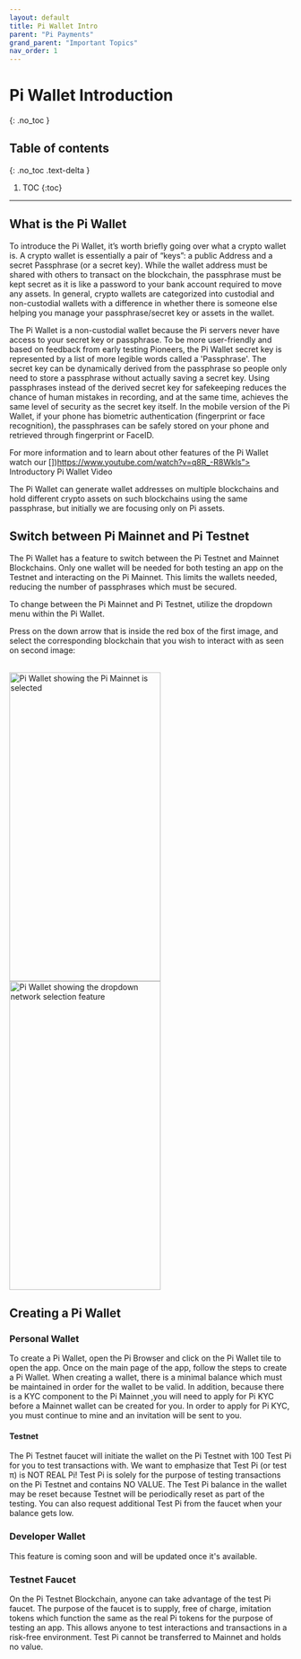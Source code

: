 ```yaml
---
layout: default
title: Pi Wallet Intro
parent: "Pi Payments"
grand_parent: "Important Topics"
nav_order: 1
---
```

# Pi Wallet Introduction
{: .no_toc }

## Table of contents
{: .no_toc .text-delta }

1. TOC
{:toc}

---

## What is the Pi Wallet
To introduce the Pi Wallet, it’s worth briefly going over what a crypto wallet is. A crypto wallet is essentially a pair of “keys”: a public Address and a secret Passphrase (or a secret key). While the wallet address must be shared with others to transact on the blockchain, the passphrase must be kept secret as it is like a password to your bank account required to move any assets. In general, crypto wallets are categorized into custodial and non-custodial wallets with a difference in whether there is someone else helping you manage your passphrase/secret key or assets in the wallet.

The Pi Wallet is a non-custodial wallet because the Pi servers never have access to your secret key or passphrase. To be more user-friendly and based on feedback from early testing Pioneers, the Pi Wallet secret key is represented by a list of more legible words called a 'Passphrase'.  The secret key can be dynamically derived from the passphrase so people only need to store a passphrase without actually saving a secret key. Using passphrases instead of the derived secret key for safekeeping reduces the chance of human mistakes in recording, and at the same time, achieves the same level of security as the secret key itself. In the mobile version of the Pi Wallet, if your phone has biometric authentication (fingerprint or face recognition), the passphrases can be safely stored on your phone and retrieved through fingerprint or FaceID.

For more information and to learn about other features of the Pi Wallet watch our [])https://www.youtube.com/watch?v=q8R_-R8Wkls”> Introductory Pi Wallet Video </a> 

The Pi Wallet can generate wallet addresses on multiple blockchains and hold different crypto assets on such blockchains using the same passphrase, but initially we are focusing only on Pi assets.

##  Switch between Pi Mainnet and Pi Testnet
The Pi Wallet has a feature to switch between the Pi Testnet and Mainnet Blockchains. Only one wallet will be needed for both testing an app on the Testnet and interacting on the Pi Mainnet. This limits the wallets needed, reducing the number of passphrases which must be secured.

To change between the Pi Mainnet and Pi Testnet, utilize the dropdown menu within the Pi Wallet.

Press on the down arrow that is inside the red box of the first image, and select the corresponding blockchain that you wish to interact with as seen on second image:

<br>
<img title="Pi Wallet Mainnet" alt="Pi Wallet showing the Pi Mainnet is selected" src="../../../../assets/images/mainnetWallet.png" style="width:270px;height:550px;"> <img title="Pi Wallet Network Selection" alt="Pi Wallet showing the dropdown network selection feature" src="../../../../assets/images/mainnet_v_testnet_wallet.png" style="width:270px;height:550px;">

## Creating a Pi Wallet
### Personal Wallet
To create a Pi Wallet, open the Pi Browser and click on the Pi Wallet tile to open the app. Once on the main page of the app, follow the steps to create a Pi Wallet. When creating a wallet, there is a minimal balance which must be maintained in order for the wallet to be valid. In addition, because there is a KYC component to the Pi Mainnet ,you will need to apply for Pi KYC before a Mainnet wallet can be created for you. In order to apply for Pi KYC, you must continue to mine and an invitation will be sent to you.

#### Testnet
The Pi Testnet faucet will initiate the wallet on the Pi Testnet with 100 Test Pi for you to test transactions with. We want to emphasize that Test Pi (or test π) is NOT REAL Pi! Test Pi is solely for the purpose of testing transactions on the Pi Testnet and contains NO VALUE. The Test Pi balance in the wallet may be reset because Testnet will be periodically reset as part of the testing. You can also request additional Test Pi from the faucet when your balance gets low.

### Developer Wallet
This feature is coming soon and will be updated once it's available.

### Testnet Faucet
On the Pi Testnet Blockchain, anyone can take advantage of the test Pi faucet. The purpose of the faucet is to supply, free of charge, imitation tokens which function the same as the real Pi tokens for the purpose of testing an app. This allows anyone to test interactions and transactions in a risk-free environment. Test Pi cannot be transferred to Mainnet and holds no value.
